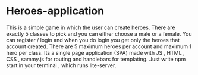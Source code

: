 # Heroes-application
This is a simple game in which the user can create heroes. There are exactly 5 classes to pick and you can either choose a male or a female.
You can register / login and when you do login you get only the heroes that account created. There are 5 maximum heroes per account and
maximum 1 hero per class.
Its a single page application (SPA) made with JS , HTML , CSS , sammy.js for routing and handlebars for templating.
Just write npm start in your terminal , which runs lite-server.
